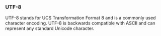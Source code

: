 ### UTF-8

UTF-8 stands for UCS Transformation Format 8 and is a commonly used character encoding.
UTF-8 is backwards compatible with ASCII and can represent any standard Unicode character.
